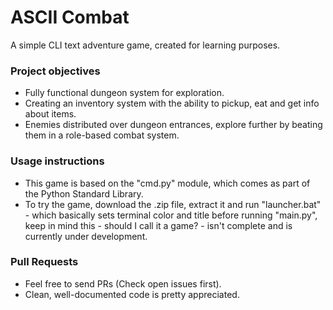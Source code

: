 # ASCII Combat
A simple CLI text adventure game, created for learning purposes.

### Project objectives
* Fully functional dungeon system for exploration.
* Creating an inventory system with the ability to pickup, eat and get info about items.
* Enemies distributed over dungeon entrances, explore further by beating them in a role-based combat system.

### Usage instructions
* This game is based on the "cmd.py" module, which comes as part of the Python Standard Library.
* To try the game, download the .zip file, extract it and run "launcher.bat" - which basically sets terminal color and title before running "main.py", keep in mind this - should I call it a game? - isn't complete and is currently under development.

### Pull Requests
* Feel free to send PRs (Check open issues first).
* Clean, well-documented code is pretty appreciated.
